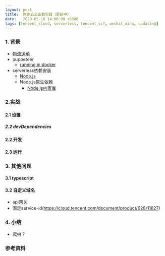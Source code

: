 ```yaml
---
layout: post
title:  腾讯云云函数实践（更新中）
date:   2020-05-18 14:00:00 +0800
tags: [tencent_cloud, serverless, tencent_scf, wechat_mina, updating]
---
```


### 1. 背景
* [物流运单](https://developers.weixin.qq.com/miniprogram/dev/api-backend/open-api/express/by-business/logistics.getOrder.html)
* puppeteer
  * [running in docker](https://github.com/puppeteer/puppeteer/blob/master/docs/troubleshooting.md#running-puppeteer-in-docker)
* serverless依赖安装
  * [Node.js](https://cloud.tencent.com/document/product/583/39780#node.js-.E8.BF.90.E8.A1.8C.E6.97.B6)
  * Node.js原生依赖
    * [Node.js内置库](https://cloud.tencent.com/document/product/583/11060#.E7.8E.AF.E5.A2.83.E5.86.85.E7.9A.84.E5.86.85.E7.BD.AE.E5.BA.93)

### 2.实战

#### 2.1 设置
##### 2.2 devDependencies

#### 2.2 开发

#### 2.3 运行

### 3. 其他问题

#### 3.1 typescript

#### 3.2 自定义域名
* api网关
* 固定service-id(https://cloud.tencent.com/document/product/628/11827)

### 4. 小结
* 爬虫？

### 参考资料
